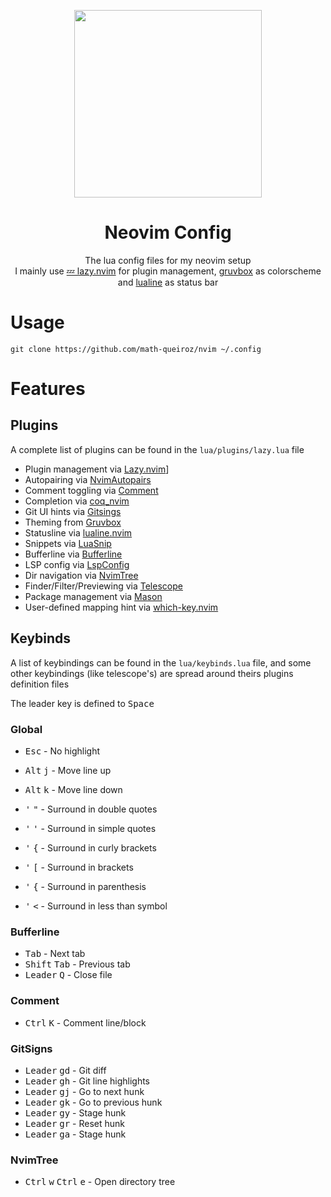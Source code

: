 <div align="center"><p>
  <img src="https://github.com/math-queiroz/nvim/assets/61330506/22151668-ed72-4f53-a5a7-5e42bd0e8e24" width="300">
  <h1>Neovim Config</h1>
  <span>The lua config files for my neovim setup</span><br>
  <span>
    I mainly use <a href="https://github.com/folke/lazy.nvim">💤 lazy.nvim</a> for plugin management,
    <a href="https://github.com/ellisonleao/gruvbox.nvim">gruvbox</a> as colorscheme and
    <a href="https://github.com/nvim-lualine/lualine.nvim">lualine</a> as status bar
  </span>
</p></div>

# Usage
```
git clone https://github.com/math-queiroz/nvim ~/.config
```

# Features

## Plugins
A complete list of plugins can be found in the `lua/plugins/lazy.lua` file

+ Plugin management via [Lazy.nvim](https://github.com/folke/lazy.nvim)]
+ Autopairing via [NvimAutopairs](https://github.com/windwp/nvim-autopairs)
+ Comment toggling via [Comment](https://github.com/numToStr/Comment.nvim)
+ Completion via [coq_nvim](https://github.com/ms-jpq/coq_nvim)
+ Git UI hints via [Gitsings](https://github.com/lewis6991/gitsigns.nvim)
+ Theming from [Gruvbox](https://github.com/ellisonleao/gruvbox.nvim)
+ Statusline via [lualine.nvim](https://github.com/nvim-lualine/lualine.nvim)
+ Snippets via [LuaSnip](https://github.com/L3MON4D3/LuaSnip)
+ Bufferline via [Bufferline](https://github.com/akinsho/bufferline.nvim)
+ LSP config via [LspConfig](https://github.com/neovim/nvim-lspconfig)
+ Dir navigation via [NvimTree](https://github.com/nvim-tree/nvim-tree.lua)
+ Finder/Filter/Previewing via [Telescope](https://github.com/nvim-telescope/telescope.nvim)
+ Package management via [Mason](https://github.com/williamboman/mason.nvim)
+ User-defined mapping hint via [which-key.nvim](https://github.com/folke/which-key.nvim)

## Keybinds
A list of keybindings can be found in the `lua/keybinds.lua` file, 
and some other keybindings (like telescope's) are spread around theirs plugins definition files

The leader key is defined to <kbd>Space</kbd>

### Global
+ <kbd>Esc</kbd> - No highlight

+ <kbd>Alt</kbd> <kbd>j</kbd> - Move line up
+ <kbd>Alt</kbd> <kbd>k</kbd> - Move line down

+ <kbd>'</kbd> <kbd>"</kbd> - Surround in double quotes
+ <kbd>'</kbd> <kbd>'</kbd> - Surround in simple quotes
+ <kbd>'</kbd> <kbd>{</kbd> - Surround in curly brackets
+ <kbd>'</kbd> <kbd>[</kbd> - Surround in brackets
+ <kbd>'</kbd> <kbd>{</kbd> - Surround in parenthesis
+ <kbd>'</kbd> <kbd><</kbd> - Surround in less than symbol


### Bufferline
+ <kbd>Tab</kbd> - Next tab
+ <kbd>Shift</kbd> <kbd>Tab</kbd> - Previous tab
+ <kbd>Leader</kbd> <kbd>Q</kbd> - Close file

### Comment
+ <kbd>Ctrl</kbd> <kbd>K</kbd> - Comment line/block

### GitSigns
+ <kbd>Leader</kbd> <kbd>gd</kbd> - Git diff
+ <kbd>Leader</kbd> <kbd>gh</kbd> - Git line highlights
+ <kbd>Leader</kbd> <kbd>gj</kbd> - Go to next hunk
+ <kbd>Leader</kbd> <kbd>gk</kbd> - Go to previous hunk
+ <kbd>Leader</kbd> <kbd>gy</kbd> - Stage hunk
+ <kbd>Leader</kbd> <kbd>gr</kbd> - Reset hunk
+ <kbd>Leader</kbd> <kbd>ga</kbd> - Stage hunk

### NvimTree
+ <kbd>Ctrl</kbd> <kbd>w</kbd> <kbd>Ctrl</kbd> <kbd>e</kbd>  - Open directory tree
